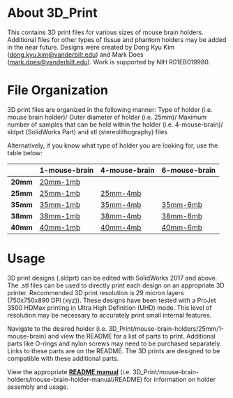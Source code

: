 # About 3D_Print
This contains 3D print files for various sizes of mouse brain holders. Additional files for other types of tissue and phantom holders may be added in the near future. Designs were created by Dong Kyu Kim (dong.kyu.kim@vanderbilt.edu) and Mark Does (mark.does@vanderbilt.edu). Work is supported by NIH R01EB019980.

# File Organization

3D print files are organized in the following manner: Type of holder (i.e. mouse brain holder)/ Outer diameter of holder (i.e. 25mm)/ Maximum number of samples that can be held within the holder (i.e. 4-mouse-brain)/ sldprt (SolidWorks Part) and stl (stereolithography) files

Alternatively, if you know what type of holder you are looking for, use the table below:

|      |1-mouse-brain   |4-mouse-brain   |6-mouse-brain   |
|:---|---|---|---|
|**20mm**   |[20mm-1mb](https://github.com/remmi-toolbox/3D_Print/tree/master/mouse-brain-holders/20mm/1-mouse-brain)      |               |               |
|**25mm**   |[25mm-1mb](https://github.com/remmi-toolbox/3D_Print/tree/master/mouse-brain-holders/25mm/1-mouse-brain)        |[25mm-4mb](https://github.com/remmi-toolbox/3D_Print/tree/master/mouse-brain-holders/25mm/4-mouse-brain)        |               |
|**35mm**   |[35mm-1mb](https://github.com/remmi-toolbox/3D_Print/tree/master/mouse-brain-holders/35mm/1-mouse-brain)        |[35mm-4mb](https://github.com/remmi-toolbox/3D_Print/tree/master/mouse-brain-holders/35mm/4-mouse-brain)        |[35mm-6mb](https://github.com/remmi-toolbox/3D_Print/tree/master/mouse-brain-holders/35mm/6-mouse-brain)        |
|**38mm**   |[38mm-1mb](https://github.com/remmi-toolbox/3D_Print/tree/master/mouse-brain-holders/38mm/1-mouse-brain)        |[38mm-4mb](https://github.com/remmi-toolbox/3D_Print/tree/master/mouse-brain-holders/38mm/4-mouse-brain)        |[38mm-6mb](https://github.com/remmi-toolbox/3D_Print/tree/master/mouse-brain-holders/38mm/6-mouse-brain)        |
|**40mm**   |[40mm-1mb](https://github.com/remmi-toolbox/3D_Print/tree/master/mouse-brain-holders/40mm/1-mouse-brain)        |[40mm-4mb](https://github.com/remmi-toolbox/3D_Print/tree/master/mouse-brain-holders/40mm/4-mouse-brain)        |[40mm-6mb](https://github.com/remmi-toolbox/3D_Print/tree/master/mouse-brain-holders/40mm/6-mouse-brain)        |

# Usage

3D print designs (.sldprt) can be edited with SolidWorks 2017 and above. The .stl files can be used to directly print each design on an appropriate 3D printer. Recommended 3D print resolution is 29 micron layers (750x750x890 DPI (xyz)). These designs have been tested with a ProJet 3500 HDMax printing in Ultra High Definition (UHD) mode. This level of resolution may be necessary to accurately print small internal features.

Navigate to the desired holder (i.e. 3D_Print/mouse-brain-holders/25mm/1-mouse-brain) and view the README for a list of parts to print. Additional parts like O-rings and nylon screws may need to be purchased separately. Links to these parts are on the README. The 3D prints are designed to be compatible with these additional parts.

View the appropriate [**README manual**](https://github.com/remmi-toolbox/3D_Print/tree/master/mouse-brain-holders/mouse-brain-holder-manual-v3.0) (i.e. 3D_Print/mouse-brain-holders/mouse-brain-holder-manual/README) for information on holder assembly and usage.

